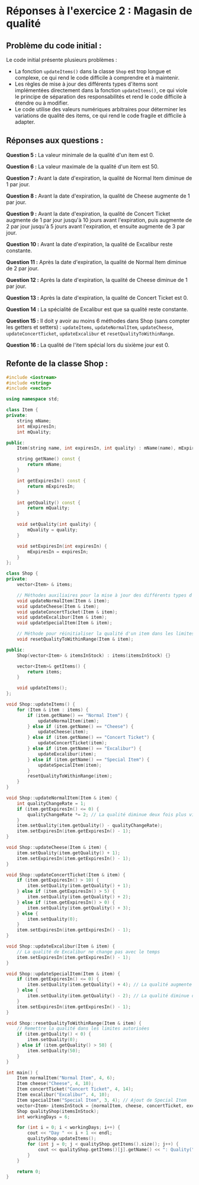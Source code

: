 # Réponses à l'exercice 2 : Magasin de qualité

## Problème du code initial :

Le code initial présente plusieurs problèmes :
- La fonction `updateItems()` dans la classe `Shop` est trop longue et complexe, ce qui rend le code difficile à comprendre et à maintenir.
- Les règles de mise à jour des différents types d'items sont implémentées directement dans la fonction `updateItems()`, ce qui viole le principe de séparation des responsabilités et rend le code difficile à étendre ou à modifier.
- Le code utilise des valeurs numériques arbitraires pour déterminer les variations de qualité des items, ce qui rend le code fragile et difficile à adapter.

## Réponses aux questions :

**Question 5 :** La valeur minimale de la qualité d'un item est 0.

**Question 6 :** La valeur maximale de la qualité d'un item est 50.

**Question 7 :** Avant la date d'expiration, la qualité de Normal Item diminue de 1 par jour.

**Question 8 :** Avant la date d'expiration, la qualité de Cheese augmente de 1 par jour.

**Question 9 :** Avant la date d'expiration, la qualité de Concert Ticket augmente de 1 par jour jusqu'à 10 jours avant l'expiration, puis augmente de 2 par jour jusqu'à 5 jours avant l'expiration, et ensuite augmente de 3 par jour.

**Question 10 :** Avant la date d'expiration, la qualité de Excalibur reste constante.

**Question 11 :** Après la date d'expiration, la qualité de Normal Item diminue de 2 par jour.

**Question 12 :** Après la date d'expiration, la qualité de Cheese diminue de 1 par jour.

**Question 13 :** Après la date d'expiration, la qualité de Concert Ticket est 0.

**Question 14 :** La spécialité de Excalibur est que sa qualité reste constante.

**Question 15 :** Il doit y avoir au moins 6 méthodes dans Shop (sans compter les getters et setters) : `updateItems`, `updateNormalItem`, `updateCheese`, `updateConcertTicket`, `updateExcalibur` et `resetQualityToWithinRange`.

**Question 16 :** La qualité de l'item spécial lors du sixième jour est 0.

## Refonte de la classe Shop :

```cpp
#include <iostream>
#include <string>
#include <vector>

using namespace std;

class Item {
private:
    string mName;
    int mExpiresIn;
    int mQuality;

public:
    Item(string name, int expiresIn, int quality) : mName(name), mExpiresIn(expiresIn), mQuality(quality) {}

    string getName() const {
        return mName;
    }

    int getExpiresIn() const {
        return mExpiresIn;
    }

    int getQuality() const {
        return mQuality;
    }

    void setQuality(int quality) {
        mQuality = quality;
    }

    void setExpiresIn(int expiresIn) {
        mExpiresIn = expiresIn;
    }
};

class Shop {
private:
    vector<Item> & items;

    // Méthodes auxiliaires pour la mise à jour des différents types d'items
    void updateNormalItem(Item & item);
    void updateCheese(Item & item);
    void updateConcertTicket(Item & item);
    void updateExcalibur(Item & item);
    void updateSpecialItem(Item & item);

    // Méthode pour réinitialiser la qualité d'un item dans les limites autorisées
    void resetQualityToWithinRange(Item & item);

public:
    Shop(vector<Item> & itemsInStock) : items(itemsInStock) {}

    vector<Item>& getItems() {
        return items;
    }

    void updateItems();
};

void Shop::updateItems() {
    for (Item & item : items) {
        if (item.getName() == "Normal Item") {
            updateNormalItem(item);
        } else if (item.getName() == "Cheese") {
            updateCheese(item);
        } else if (item.getName() == "Concert Ticket") {
            updateConcertTicket(item);
        } else if (item.getName() == "Excalibur") {
            updateExcalibur(item);
        } else if (item.getName() == "Special Item") {
            updateSpecialItem(item);
        }
        resetQualityToWithinRange(item);
    }
}

void Shop::updateNormalItem(Item & item) {
    int qualityChangeRate = 1;
    if (item.getExpiresIn() <= 0) {
        qualityChangeRate *= 2; // La qualité diminue deux fois plus vite après la date d'expiration
    }
    item.setQuality(item.getQuality() - qualityChangeRate);
    item.setExpiresIn(item.getExpiresIn() - 1);
}

void Shop::updateCheese(Item & item) {
    item.setQuality(item.getQuality() + 1);
    item.setExpiresIn(item.getExpiresIn() - 1);
}

void Shop::updateConcertTicket(Item & item) {
    if (item.getExpiresIn() > 10) {
        item.setQuality(item.getQuality() + 1);
    } else if (item.getExpiresIn() > 5) {
        item.setQuality(item.getQuality() + 2);
    } else if (item.getExpiresIn() > 0) {
        item.setQuality(item.getQuality() + 3);
    } else {
        item.setQuality(0);
    }
    item.setExpiresIn(item.getExpiresIn() - 1);
}

void Shop::updateExcalibur(Item & item) {
    // La qualité de Excalibur ne change pas avec le temps
    item.setExpiresIn(item.getExpiresIn() - 1);
}

void Shop::updateSpecialItem(Item & item) {
    if (item.getExpiresIn() <= 0) {
        item.setQuality(item.getQuality() + 4); // La qualité augmente de 4 par jour après la date d'expiration
    } else {
        item.setQuality(item.getQuality() - 2); // La qualité diminue deux fois plus vite avant la date d'expiration
    }
    item.setExpiresIn(item.getExpiresIn() - 1);
}

void Shop::resetQualityToWithinRange(Item & item) {
    // Remettre la qualité dans les limites autorisées
    if (item.getQuality() < 0) {
        item.setQuality(0);
    } else if (item.getQuality() > 50) {
        item.setQuality(50);
    }
}

int main() {
    Item normalItem("Normal Item", 4, 6);
    Item cheese("Cheese", 4, 10);
    Item concertTicket("Concert Ticket", 4, 14);
    Item excalibur("Excalibur", 4, 10);
    Item specialItem("Special Item", 3, 4); // Ajout de Special Item
    vector<Item> itemsInStock = {normalItem, cheese, concertTicket, excalibur, specialItem}; // Ajout de Special Item
    Shop qualityShop(itemsInStock);
    int workingDays = 6;

    for (int i = 0; i < workingDays; i++) {
        cout << "Day " << i + 1 << endl;
        qualityShop.updateItems();
        for (int j = 0; j < qualityShop.getItems().size(); j++) {
            cout << qualityShop.getItems()[j].getName() << ": Quality(" << qualityShop.getItems()[j].getQuality() << "), expires in " << qualityShop.getItems()[j].getExpiresIn() << " days." << endl;
        }
    }

    return 0;
}

